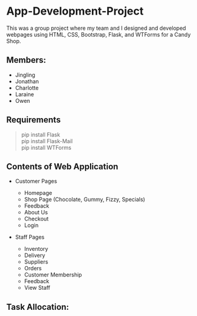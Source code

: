 # App-Development-Project
This was a group project where my team and I designed and developed webpages using HTML, CSS, Bootstrap, Flask, and WTForms for a Candy Shop.


## Members:
- Jingling
- Jonathan
- Charlotte
- Laraine
- Owen

## Requirements
> pip install Flask <br>
> pip install Flask-Mail <br>
> pip install WTForms <br>

## Contents of Web Application
- Customer Pages
  - Homepage
  - Shop Page (Chocolate, Gummy, Fizzy, Specials)
  - Feedback
  - About Us
  - Checkout
  - Login

- Staff Pages
  - Inventory
  - Delivery
  - Suppliers
  - Orders
  - Customer Membership
  - Feedback
  - View Staff

## Task Allocation:

